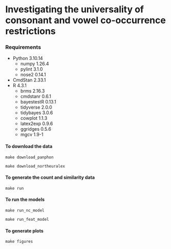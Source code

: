# Investigating the universality of consonant and vowel co-occurrence restrictions


### Requirements

- Python 3.10.14
  - numpy 1.26.4
  - pylint 3.1.0
  - nose2 0.14.1
- CmdStan 2.33.1
- R 4.3.1
  - brms 2.16.3
  - cmdstanr 0.6.1
  - bayestestR 0.13.1
  - tidyverse 2.0.0
  - tidybayes 3.0.6
  - cowplot 1.1.3
  - latex2exp 0.9.6
  - ggridges 0.5.6
  - mgcv 1.9-1
  

#### To download the data

```
make download_panphon

make download_northeuralex
```


#### To generate the count and similarity data

```
make run
```


#### To run the models

```
make run_nc_model

make run_feat_model
```


#### To generate plots

```
make figures
```
